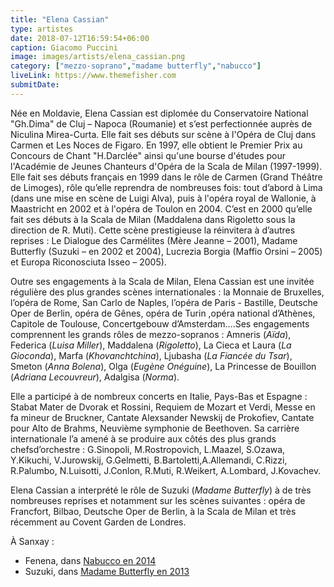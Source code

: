 ```yaml
---
title: "Elena Cassian"
type: artistes
date: 2018-07-12T16:59:54+06:00
caption: Giacomo Puccini
image: images/artists/elena_cassian.png
category: ["mezzo-soprano","madame butterfly","nabucco"]
liveLink: https://www.themefisher.com
submitDate: 
---
```


Née en Moldavie, Elena Cassian est diplomée du Conservatoire National "Gh.Dima" de Cluj – Napoca (Roumanie) et s’est perfectionnée auprès de Niculina Mirea-Curta. Elle fait ses débuts sur scène à l'Opéra de Cluj dans Carmen et Les Noces de Figaro. En 1997, elle obtient le Premier Prix au Concours de Chant "H.Darclée" ainsi qu'une bourse d'études pour l'Académie de Jeunes Chanteurs d'Opéra de la Scala de Milan (1997-1999). Elle fait ses débuts français en 1999 dans le rôle de Carmen (Grand Théâtre de Limoges), rôle qu’elle reprendra de nombreuses fois: tout d’abord à Lima (dans une mise en scène de Luigi Alva), puis à l'opéra royal de Wallonie, à Maastricht en 2002 et à l'opéra de Toulon en 2004. C’est en 2000 qu’elle fait ses débuts à la Scala de Milan (Maddalena dans Rigoletto sous la direction de R. Muti). Cette scène prestigieuse la réinvitera à d’autres reprises : Le Dialogue des Carmélites (Mère Jeanne – 2001), Madame Butterfly (Suzuki – en 2002 et 2004), Lucrezia Borgia (Maffio Orsini – 2005) et Europa Riconosciuta  Isseo – 2005).

Outre ses engagements à la Scala de Milan, Elena Cassian est une invitée régulière des plus grandes scènes internationales : la Monnaie de Bruxelles, l’opéra de Rome, San Carlo de Naples, l’opéra de Paris - Bastille, Deutsche Oper de Berlin, opéra de Gênes, opéra de Turin ,opéra national d’Athènes, Capitole de Toulouse, Concertgebouw d’Amsterdam....Ses engagements comprennent les grands rôles de mezzo-sopranos : Amneris (*Aïda*), Federica (*Luisa Miller*), Maddalena (*Rigoletto*), La Cieca et Laura (*La Gioconda*), Marfa (*Khovanchtchina*), Ljubasha (*La Fiancée du Tsar*), Smeton (*Anna Bolena*), Olga (*Eugène Onéguine*), La Princesse de Bouillon (*Adriana Lecouvreur*), Adalgisa (*Norma*).

Elle a participé à de nombreux concerts en Italie, Pays-Bas et Espagne : Stabat Mater de Dvorak et Rossini, Requiem de Mozart et Verdi, Messe en fa mineur de Bruckner, Cantate Alexsander Newskij de Prokofiev, Cantate pour Alto de Brahms, Neuvième symphonie de Beethoven. Sa carrière internationale l’a amené à se produire aux côtés des plus grands chefsd’orchestre : G.Sinopoli, M.Rostropovich, L.Maazel, S.Ozawa, Y.Kikuchi, V.Jurowskij, G.Gelmetti, B.Bartoletti,A.Allemandi, C.Rizzi, R.Palumbo, N.Luisotti, J.Conlon, R.Muti, R.Weikert, A.Lombard, J.Kovachev.

Elena Cassian a interprété le rôle de Suzuki (*Madame Butterfly*) à de très nombreuses reprises et notamment sur les scènes suivantes : opéra de Francfort, Bilbao, Deutsche Oper de Berlin, à la Scala de Milan et très récemment au Covent Garden de Londres.



À Sanxay :
- Fenena, dans [Nabucco en 2014](/portfolio/2014_nabucco/)
- Suzuki, dans [Madame Butterfly en 2013](/portfolio/2013_butterfly/)
